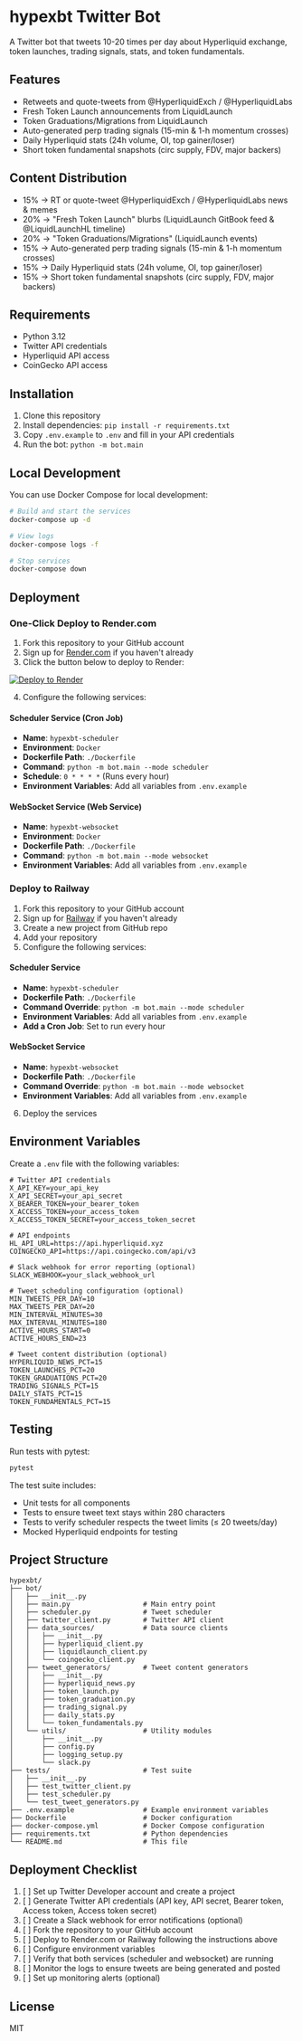 # hypexbt Twitter Bot

A Twitter bot that tweets 10-20 times per day about Hyperliquid exchange, token launches, trading signals, stats, and token fundamentals.

## Features

- Retweets and quote-tweets from @HyperliquidExch / @HyperliquidLabs
- Fresh Token Launch announcements from LiquidLaunch
- Token Graduations/Migrations from LiquidLaunch
- Auto-generated perp trading signals (15-min & 1-h momentum crosses)
- Daily Hyperliquid stats (24h volume, OI, top gainer/loser)
- Short token fundamental snapshots (circ supply, FDV, major backers)

## Content Distribution

- 15% → RT or quote-tweet @HyperliquidExch / @HyperliquidLabs news & memes
- 20% → "Fresh Token Launch" blurbs (LiquidLaunch GitBook feed & @LiquidLaunchHL timeline)
- 20% → "Token Graduations/Migrations" (LiquidLaunch events)
- 15% → Auto-generated perp trading signals (15-min & 1-h momentum crosses)
- 15% → Daily Hyperliquid stats (24h volume, OI, top gainer/loser)
- 15% → Short token fundamental snapshots (circ supply, FDV, major backers)

## Requirements

- Python 3.12
- Twitter API credentials
- Hyperliquid API access
- CoinGecko API access

## Installation

1. Clone this repository
2. Install dependencies: `pip install -r requirements.txt`
3. Copy `.env.example` to `.env` and fill in your API credentials
4. Run the bot: `python -m bot.main`

## Local Development

You can use Docker Compose for local development:

```bash
# Build and start the services
docker-compose up -d

# View logs
docker-compose logs -f

# Stop services
docker-compose down
```

## Deployment

### One-Click Deploy to Render.com

1. Fork this repository to your GitHub account
2. Sign up for [Render.com](https://render.com) if you haven't already
3. Click the button below to deploy to Render:

[![Deploy to Render](https://render.com/images/deploy-to-render-button.svg)](https://render.com/deploy)

4. Configure the following services:

#### Scheduler Service (Cron Job)

- **Name**: `hypexbt-scheduler`
- **Environment**: `Docker`
- **Dockerfile Path**: `./Dockerfile`
- **Command**: `python -m bot.main --mode scheduler`
- **Schedule**: `0 * * * *` (Runs every hour)
- **Environment Variables**: Add all variables from `.env.example`

#### WebSocket Service (Web Service)

- **Name**: `hypexbt-websocket`
- **Environment**: `Docker`
- **Dockerfile Path**: `./Dockerfile`
- **Command**: `python -m bot.main --mode websocket`
- **Environment Variables**: Add all variables from `.env.example`

### Deploy to Railway

1. Fork this repository to your GitHub account
2. Sign up for [Railway](https://railway.app) if you haven't already
3. Create a new project from GitHub repo
4. Add your repository
5. Configure the following services:

#### Scheduler Service

- **Name**: `hypexbt-scheduler`
- **Dockerfile Path**: `./Dockerfile`
- **Command Override**: `python -m bot.main --mode scheduler`
- **Environment Variables**: Add all variables from `.env.example`
- **Add a Cron Job**: Set to run every hour

#### WebSocket Service

- **Name**: `hypexbt-websocket`
- **Dockerfile Path**: `./Dockerfile`
- **Command Override**: `python -m bot.main --mode websocket`
- **Environment Variables**: Add all variables from `.env.example`

6. Deploy the services

## Environment Variables

Create a `.env` file with the following variables:

```
# Twitter API credentials
X_API_KEY=your_api_key
X_API_SECRET=your_api_secret
X_BEARER_TOKEN=your_bearer_token
X_ACCESS_TOKEN=your_access_token
X_ACCESS_TOKEN_SECRET=your_access_token_secret

# API endpoints
HL_API_URL=https://api.hyperliquid.xyz
COINGECKO_API=https://api.coingecko.com/api/v3

# Slack webhook for error reporting (optional)
SLACK_WEBHOOK=your_slack_webhook_url

# Tweet scheduling configuration (optional)
MIN_TWEETS_PER_DAY=10
MAX_TWEETS_PER_DAY=20
MIN_INTERVAL_MINUTES=30
MAX_INTERVAL_MINUTES=180
ACTIVE_HOURS_START=0
ACTIVE_HOURS_END=23

# Tweet content distribution (optional)
HYPERLIQUID_NEWS_PCT=15
TOKEN_LAUNCHES_PCT=20
TOKEN_GRADUATIONS_PCT=20
TRADING_SIGNALS_PCT=15
DAILY_STATS_PCT=15
TOKEN_FUNDAMENTALS_PCT=15
```

## Testing

Run tests with pytest:

```bash
pytest
```

The test suite includes:
- Unit tests for all components
- Tests to ensure tweet text stays within 280 characters
- Tests to verify scheduler respects the tweet limits (≤ 20 tweets/day)
- Mocked Hyperliquid endpoints for testing

## Project Structure

```
hypexbt/
├── bot/
│   ├── __init__.py
│   ├── main.py                  # Main entry point
│   ├── scheduler.py             # Tweet scheduler
│   ├── twitter_client.py        # Twitter API client
│   ├── data_sources/            # Data source clients
│   │   ├── __init__.py
│   │   ├── hyperliquid_client.py
│   │   ├── liquidlaunch_client.py
│   │   └── coingecko_client.py
│   ├── tweet_generators/        # Tweet content generators
│   │   ├── __init__.py
│   │   ├── hyperliquid_news.py
│   │   ├── token_launch.py
│   │   ├── token_graduation.py
│   │   ├── trading_signal.py
│   │   ├── daily_stats.py
│   │   └── token_fundamentals.py
│   └── utils/                   # Utility modules
│       ├── __init__.py
│       ├── config.py
│       ├── logging_setup.py
│       └── slack.py
├── tests/                       # Test suite
│   ├── __init__.py
│   ├── test_twitter_client.py
│   ├── test_scheduler.py
│   └── test_tweet_generators.py
├── .env.example                 # Example environment variables
├── Dockerfile                   # Docker configuration
├── docker-compose.yml           # Docker Compose configuration
├── requirements.txt             # Python dependencies
└── README.md                    # This file
```

## Deployment Checklist

1. [ ] Set up Twitter Developer account and create a project
2. [ ] Generate Twitter API credentials (API key, API secret, Bearer token, Access token, Access token secret)
3. [ ] Create a Slack webhook for error notifications (optional)
4. [ ] Fork the repository to your GitHub account
5. [ ] Deploy to Render.com or Railway following the instructions above
6. [ ] Configure environment variables
7. [ ] Verify that both services (scheduler and websocket) are running
8. [ ] Monitor the logs to ensure tweets are being generated and posted
9. [ ] Set up monitoring alerts (optional)

## License

MIT

